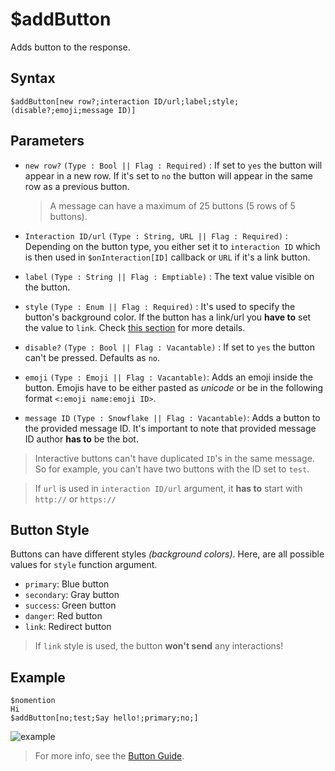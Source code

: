 # $addButton
Adds button to the response.

## Syntax
```
$addButton[new row?;interaction ID/url;label;style;(disable?;emoji;message ID)]
```

## Parameters
- `new row?` `(Type : Bool || Flag : Required)` : If set to `yes` the button will appear in a new row. If it's set to `no` the button will appear in the same row as a previous button.

    > A message can have a maximum of 25 buttons (5 rows of 5 buttons).

- `Interaction ID/url` `(Type : String, URL || Flag : Required)` : Depending on the button type, you either set it to `interaction ID` which is then used in `$onInteraction[ID]` callback or `URL` if it's a link button.
- `label` `(Type : String || Flag : Emptiable)` : The text value visible on the button.
- `style` `(Type : Enum || Flag : Required)` : It's used to specify the button's background color. If the button has a link/url you **have to** set the value to `link`. Check [this section](#button-style) for more details.
- `disable?` `(Type : Bool || Flag : Vacantable)` : If set to `yes` the button can't be pressed. Defaults as `no`.
- `emoji` `(Type : Emoji || Flag : Vacantable)`: Adds an emoji inside the button. Emojis have to be either pasted as *unicode* or be in the following format `<:emoji name:emoji ID>`.
- `message ID` `(Type : Snowflake || Flag : Vacantable)`: Adds a button to the provided message ID. It's important to note that provided message ID author **has to** be the bot.

> Interactive buttons can't have duplicated `ID`'s in the same message. So for example, you can't have two buttons with the ID set to `test`.

> If `url` is used in `interaction ID/url` argument, it **has to** start with `http://` or `https://`

## Button Style
Buttons can have different styles _(background colors)_.
Here, are all possible values for `style` function argument.
- `primary`: Blue button
- `secondary`: Gray button
- `success`: Green button
- `danger`: Red button
- `link`: Redirect button

> If `link` style is used, the button **won't send** any interactions!

## Example
```
$nomention
Hi
$addButton[no;test;Say hello!;primary;no;]
```
![example](https://user-images.githubusercontent.com/113303649/209844908-dd5b8166-e597-4823-87a3-25c51699bce5.png)


> For more info, see the [Button Guide](../guides/buttons.md).
